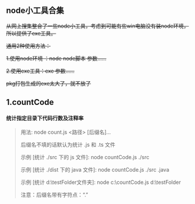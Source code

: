 ## node小工具合集

~~从网上搜集整合了一些node小工具，考虑到可能有些win电脑没有装node环境，所以提供了exe工具。~~

~~通用2种使用方法：~~

~~1.使用node环境 ：node node脚本 参数......~~

~~2.使用exe工具：exe 参数......~~

~~pkg打包生成的exe太大了，就不放了~~



## 1.countCode  

#### 统计指定目录下代码行数及注释率

> 用法: node count.js <路径> [后缀名]...
>
> 后缀名不填的话默认为统计 .js 和 .ts 文件
>
> 示例 [统计 ./src 下的 js 文件]: node countCode.js ./src
>
> 示例 [统计 ./dist 下的 java 文件]: node countCode.js ./src .java
>
> 示例 [统计 d:\testFolder文件夹]: node c:\countCode.js d:\testFolder
>
> 注意：后缀名带有字符点：“.”